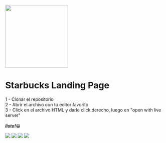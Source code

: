 <p>
  <img src="https://logodownload.org/wp-content/uploads/2017/10/Starbucks-logo.png" width="200px"/>
</p>

# Starbucks Landing Page

<p>
1 - Clonar el repositorio <br/>
2 - Abrir el archivo con tu editor favorito <br/>
3 - Click en el archivo HTML y darle click derecho, luego en "open with live server"
  <br/>
  <br/>
  <i><b>listo!</b></i>😁
</p>

<p>
  <img src="https://user-images.githubusercontent.com/95699700/174691436-2654852a-c22e-4ab8-a131-b460e2d911cd.png"/>
  <img src="https://user-images.githubusercontent.com/95699700/174691472-b71954bd-dccf-4d3c-a698-98df33211530.png"/>
  <img src="https://user-images.githubusercontent.com/95699700/174691492-9a40a79e-692c-4a3f-8e56-e7cc4bf7bf15.png"/>
  <img src="https://user-images.githubusercontent.com/95699700/174691518-0e6a112d-3e84-4317-8539-edfe4b90cf3f.png"/>
</p>
